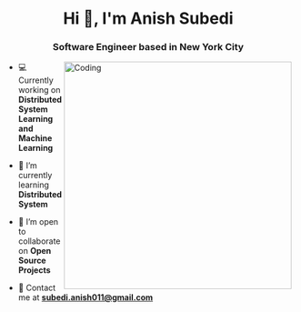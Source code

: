 
<h1 align="center">Hi 👋, I'm Anish Subedi</h1>
<h3 align="center">Software Engineer based in New York City</h3>
<img align="right" alt="Coding" width="400" src="https://cdn.dribbble.com/users/1162077/screenshots/3848914/programmer.gif">

- 💻 Currently working on **Distributed System Learning and Machine Learning**

- 🔗 I’m currently learning **Distributed System**

- 🤝 I’m open to collaborate on **Open Source Projects**

- 📨 Contact me at **subedi.anish011@gmail.com**



